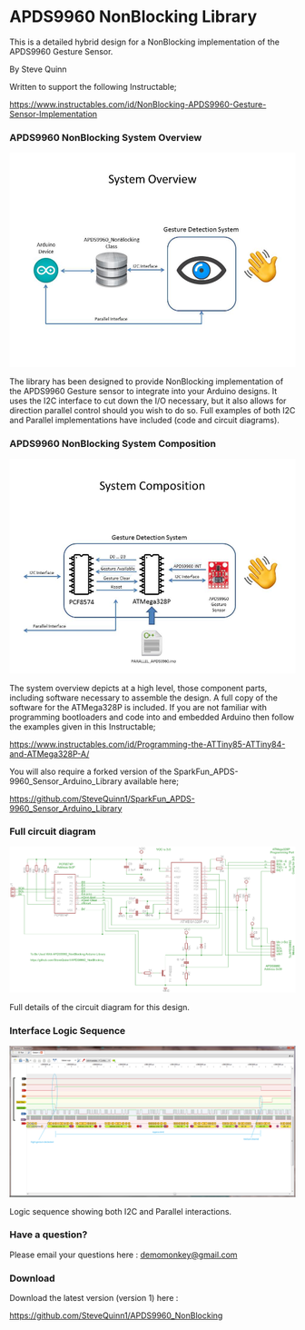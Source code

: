 # APDS9960 NonBlocking Library

This is a detailed hybrid design for a NonBlocking implementation of the APDS9960 Gesture Sensor.

By Steve Quinn

Written to support the following Instructable;

https://www.instructables.com/id/NonBlocking-APDS9960-Gesture-Sensor-Implementation


### APDS9960 NonBlocking System Overview

![apds9960-nonblocking-system-overview-image](./docs/SystemOverview.jpg)

The library has been designed to provide NonBlocking implementation of the APDS9960 Gesture sensor to integrate into your Arduino designs.
It uses the I2C interface to cut down the I/O necessary, but it also allows for direction parallel control should you wish to do so.
Full examples of both I2C and Parallel implementations have included (code and circuit diagrams).

### APDS9960 NonBlocking System Composition

![apds9960-nonblocking-system-composition-image](./docs/SystemComposition1.jpg)

The system overview depicts at a high level, those component parts, including software necessary to assemble the design.
A full copy of the software for the ATMega328P is included.
If you are not familiar with programming bootloaders and code into and embedded Arduino then follow the examples given in this Instructable;

https://www.instructables.com/id/Programming-the-ATTiny85-ATTiny84-and-ATMega328P-A/

You will also require a forked version of the SparkFun_APDS-9960_Sensor_Arduino_Library available here;

https://github.com/SteveQuinn1/SparkFun_APDS-9960_Sensor_Arduino_Library


### Full circuit diagram

![apds9960-nonblocking-circuit-image](./docs/APDS9960_NonBlocking.png)

Full details of the circuit diagram for this design.

### Interface Logic Sequence

![apds9960-nonblocking-logic-sequence-image](./docs/Interface.png)

Logic sequence showing both I2C and Parallel interactions.



### Have a question?

Please email your questions here : <demomonkey@gmail.com>


### Download

Download the latest version (version 1) here :

https://github.com/SteveQuinn1/APDS9960_NonBlocking
